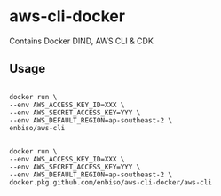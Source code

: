 # aws-cli-docker

Contains Docker DIND, AWS CLI & CDK

## Usage

```

docker run \
--env AWS_ACCESS_KEY_ID=XXX \
--env AWS_SECRET_ACCESS_KEY=YYY \
--env AWS_DEFAULT_REGION=ap-southeast-2 \
enbiso/aws-cli

```


```

docker run \
--env AWS_ACCESS_KEY_ID=XXX \
--env AWS_SECRET_ACCESS_KEY=YYY \
--env AWS_DEFAULT_REGION=ap-southeast-2 \
docker.pkg.github.com/enbiso/aws-cli-docker/aws-cli

```
